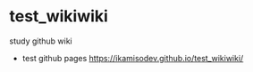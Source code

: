 # test_wikiwiki
study github wiki

- test github pages
  https://ikamisodev.github.io/test_wikiwiki/
